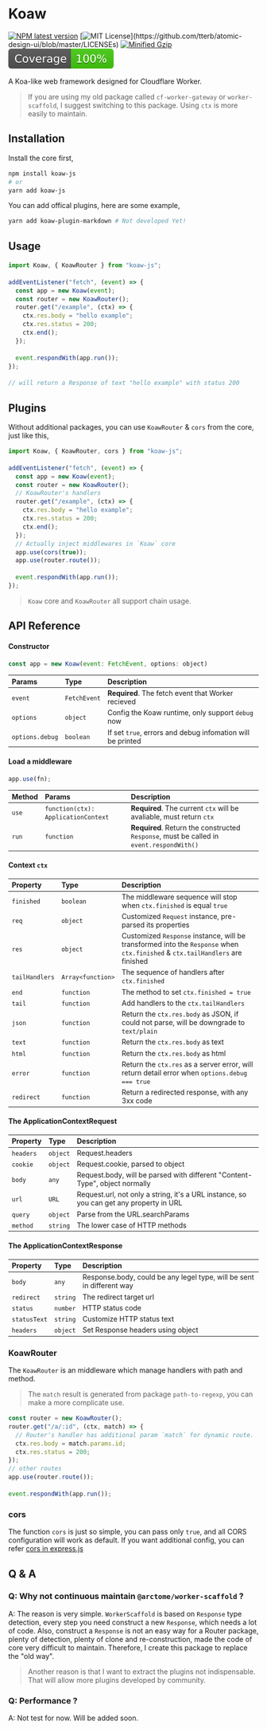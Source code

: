 # Koaw

[![NPM latest version](https://badgen.net/npm/v/koaw-js)](https://www.npmjs.com/package/koaw-js)
[![MIT License](https://img.shields.io/apm/l/atomic-design-ui.svg?)](https://github.com/tterb/atomic-design-ui/blob/master/LICENSEs)
[![Minified Gzip](https://badgen.net/bundlephobia/minzip/koaw-js)](https://bundlephobia.com/package/koaw-js)
![Coverage](./coverage/badge.svg)

A Koa-like web framework designed for Cloudflare Worker.

> If you are using my old package called `cf-worker-gateway` or `worker-scaffold`, I suggest switching to this package. Using `ctx` is more easily to maintain.

## Installation

Install the core first,

```bash
npm install koaw-js
# or
yarn add koaw-js
```

You can add offical plugins, here are some example,

```bash
yarn add koaw-plugin-markdown # Not developed Yet!
```

## Usage

```javascript
import Koaw, { KoawRouter } from "koaw-js";

addEventListener("fetch", (event) => {
  const app = new Koaw(event);
  const router = new KoawRouter();
  router.get("/example", (ctx) => {
    ctx.res.body = "hello example";
    ctx.res.status = 200;
    ctx.end();
  });

  event.respondWith(app.run());
});

// will return a Response of text "hello example" with status 200
```

## Plugins

Without additional packages, you can use `KoawRouter` & `cors` from the core, just like this,

```javascript
import Koaw, { KoawRouter, cors } from "koaw-js";

addEventListener("fetch", (event) => {
  const app = new Koaw(event);
  const router = new KoawRouter();
  // KoawRouter's handlers
  router.get("/example", (ctx) => {
    ctx.res.body = "hello example";
    ctx.res.status = 200;
    ctx.end();
  });
  // Actually inject middlewares in `Koaw` core
  app.use(cors(true));
  app.use(router.route());

  event.respondWith(app.run());
});
```

> `Koaw` core and `KoawRouter` all support chain usage.

## API Reference

#### Constructor

```javascript
const app = new Koaw(event: FetchEvent, options: object)
```

| Params          | Type         | Description                                                |
| :-------------- | :----------- | :--------------------------------------------------------- |
| `event`         | `FetchEvent` | **Required**. The fetch event that Worker recieved         |
| `options`       | `object`     | Config the Koaw runtime, only support `debug` now          |
| `options.debug` | `boolean`    | If set `true`, errors and debug infomation will be printed |

#### Load a middleware

```javascript
app.use(fn);
```

| Method | Params                              | Description                                                                              |
| :----- | :---------------------------------- | :--------------------------------------------------------------------------------------- |
| `use`  | `function(ctx): ApplicationContext` | **Required**. The current `ctx` will be avaliable, must return `ctx`                     |
| `run`  | `function`                          | **Required**. Return the constructed `Response`, must be called in `event.respondWith()` |

#### Context `ctx`

| Property       | Type              | Description                                                                                                                   |
| :------------- | :---------------- | :---------------------------------------------------------------------------------------------------------------------------- |
| `finished`     | `boolean`         | The middleware sequence will stop when `ctx.finished` is equal `true`                                                         |
| `req`          | `object`          | Customized `Request` instance, pre-parsed its properties                                                                      |
| `res`          | `object`          | Customized `Response` instance, will be transformed into the `Response` when `ctx.finished` & `ctx.tailHandlers` are finished |
| `tailHandlers` | `Array<function>` | The sequence of handlers after `ctx.finished`                                                                                 |
| `end`          | `function`        | The method to set `ctx.finished = true`                                                                                       |
| `tail`         | `function`        | Add handlers to the `ctx.tailHandlers`                                                                                        |
| `json`         | `function`        | Return the `ctx.res.body` as JSON, if could not parse, will be downgrade to `text/plain`                                      |
| `text`         | `function`        | Return the `ctx.res.body` as text                                                                                             |
| `html`         | `function`        | Return the `ctx.res.body` as html                                                                                             |
| `error`        | `function`        | Return the `ctx.res` as a server error, will return detail error when `options.debug === true`                                |
| `redirect`     | `function`        | Return a redirected response, with any 3xx code                                                                               |

#### The ApplicationContextRequest

| Property  | Type     | Description                                                                             |
| :-------- | :------- | :-------------------------------------------------------------------------------------- |
| `headers` | `object` | Request.headers                                                                         |
| `cookie`  | `object` | Request.cookie, parsed to object                                                        |
| `body`    | `any`    | Request.body, will be parsed with different "Content-Type", object normally             |
| `url`     | `URL`    | Request.url, not only a string, it's a URL instance, so you can get any property in URL |
| `query`   | `object` | Parse from the URL.searchParams                                                         |
| `method`  | `string` | The lower case of HTTP methods                                                          |

#### The ApplicationContextResponse

| Property     | Type     | Description                                                           |
| :----------- | :------- | :-------------------------------------------------------------------- |
| `body`       | `any`    | Response.body, could be any legel type, will be sent in different way |
| `redirect`   | `string` | The redirect target url                                               |
| `status`     | `number` | HTTP status code                                                      |
| `statusText` | `string` | Customize HTTP status text                                            |
| `headers`    | `object` | Set Response headers using object                                     |

### KoawRouter

The `KoawRouter` is an middleware which manage handlers with path and method.

> The `match` result is generated from package `path-to-regexp`, you can make a more complicate use.

```javascript
const router = new KoawRouter();
router.get("/a/:id", (ctx, match) => {
  // Router's handler has additional param `match` for dynamic route.
  ctx.res.body = match.params.id;
  ctx.res.status = 200;
});
// other routes
app.use(router.route());

event.respondWith(app.run());
```

### cors

The function `cors` is just so simple, you can pass only `true`, and all CORS configuration will work as default. If you want additional config, you can refer [cors in express.js](https://www.npmjs.com/package/cors)

## Q & A

### Q: Why not continuous maintain `@arctome/worker-scaffold` ?

A: The reason is very simple. `WorkerScaffold` is based on `Response` type detection, every step you need construct a new `Response`, which needs a lot of code. Also, construct a `Response` is not an easy way for a Router package, plenty of detection, plenty of clone and re-construction, made the code of core very difficult to maintain. Therefore, I create this package to replace the "old way".

> Another reason is that I want to extract the plugins not indispensable. That will allow more plugins developed by community.

### Q: Performance ?

A: Not test for now. Will be added soon.
